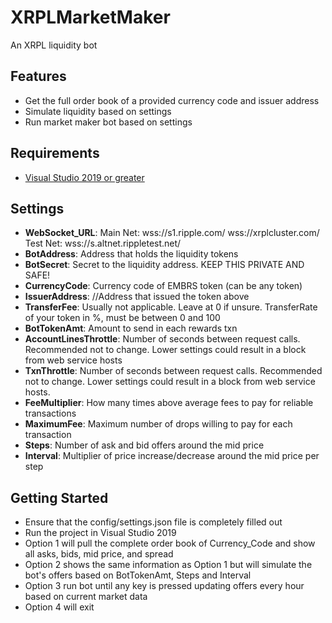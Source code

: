 # XRPLMarketMaker
An XRPL liquidity bot

## Features

- Get the full order book of a provided currency code and issuer address
- Simulate liquidity based on settings
- Run market maker bot based on settings

## Requirements

- [Visual Studio 2019 or greater](https://visualstudio.microsoft.com/downloads/)

## Settings

- **WebSocket_URL**: Main Net: 	wss://s1.ripple.com/  wss://xrplcluster.com/  Test Net: wss://s.altnet.rippletest.net/
- **BotAddress**: Address that holds the liquidity tokens
- **BotSecret**: Secret to the liquidity address. KEEP THIS PRIVATE AND SAFE!
- **CurrencyCode**: Currency code of EMBRS token (can be any token)
- **IssuerAddress**: //Address that issued the token above
- **TransferFee**: Usually not applicable. Leave at 0 if unsure. TransferRate of your token in %, must be between 0 and 100
- **BotTokenAmt**: Amount to send in each rewards txn
- **AccountLinesThrottle**: Number of seconds between request calls. Recommended not to change. Lower settings could result in a block from web service hosts
- **TxnThrottle**: Number of seconds between request calls. Recommended not to change. Lower settings could result in a block from web service hosts.
- **FeeMultiplier**: How many times above average fees to pay for reliable transactions
- **MaximumFee**: Maximum number of drops willing to pay for each transaction
- **Steps**: Number of ask and bid offers around the mid price
- **Interval**: Multiplier of price increase/decrease around the mid price per step

## Getting Started

- Ensure that the config/settings.json file is completely filled out
- Run the project in Visual Studio 2019
- Option 1 will pull the complete order book of Currency_Code and show all asks, bids, mid price, and spread
- Option 2 shows the same information as Option 1 but will simulate the bot's offers based on BotTokenAmt, Steps and Interval
- Option 3 run bot until any key is pressed updating offers every hour based on current market data
- Option 4 will exit
